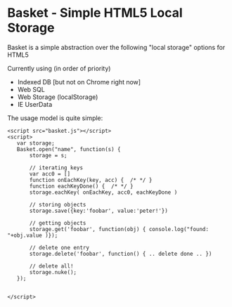 
# Basket - Simple HTML5 Local Storage

Basket is a simple abstraction over the following "local storage" options for HTML5

Currently using (in order of priority)

- Indexed DB   [but not on Chrome right now]
- Web SQL
- Web Storage (localStorage)
- IE UserData

The usage model is quite simple:

    <script src="basket.js"></script>
    <script>
       var storage;
       Basket.open("name", function(s) { 
           storage = s;           
           
           // iterating keys
           var acc0 = []
           function onEachKey(key, acc) {  /* */ }
           function eachKeyDone() {  /* */ }
           storage.eachKey( onEachKey, acc0, eachKeyDone )
           
           // storing objects
           storage.save({key:'foobar', value:'peter!'})
           
           // getting objects
           storage.get('foobar', function(obj) { console.log("found: "+obj.value )});
           
           // delete one entry
           storage.delete('foobar', function() { .. delete done .. })
           
           // delete all!
           storage.nuke();
       });
       
    
    </script>